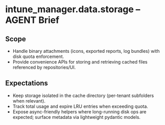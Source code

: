 # intune_manager.data.storage – AGENT Brief

## Scope
- Handle binary attachments (icons, exported reports, log bundles) with disk quota enforcement.
- Provide convenience APIs for storing and retrieving cached files referenced by repositories/UI.

## Expectations
- Keep storage isolated in the cache directory (per-tenant subfolders when relevant).
- Track total usage and expire LRU entries when exceeding quota.
- Expose async-friendly helpers where long-running disk ops are expected; surface metadata via lightweight pydantic models.
